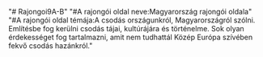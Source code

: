 "# Rajongoi9A-B"
"#A rajongói oldal neve:Magyarország rajongói oldala"
"#A rajongói oldal témája:A csodás országunkról, Magyarországról szólni. Említésbe fog kerülni csodás tájai, kultúrájára és történelme. Sok olyan érdekességet fog tartalmazni, amit nem tudhattál Közép Európa szívében fekvő csodás hazánkról."



